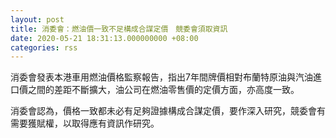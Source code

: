 ```yaml
---
layout: post
title: 消委會：燃油價一致不足構成合謀定價　競委會須取資訊
date: 2020-05-21 18:31:13.000000000 +08:00
categories: rss
---
```


消委會發表本港車用燃油價格監察報告，指出7年間牌價相對布蘭特原油與汽油進口價之間的差距不斷擴大，油公司在燃油零售價的定價方面，亦高度一致。

消委會認為，價格一致都未必有足夠證據構成合謀定價，要作深入研究，競委會有需要獲賦權，以取得應有資訊作研究。
